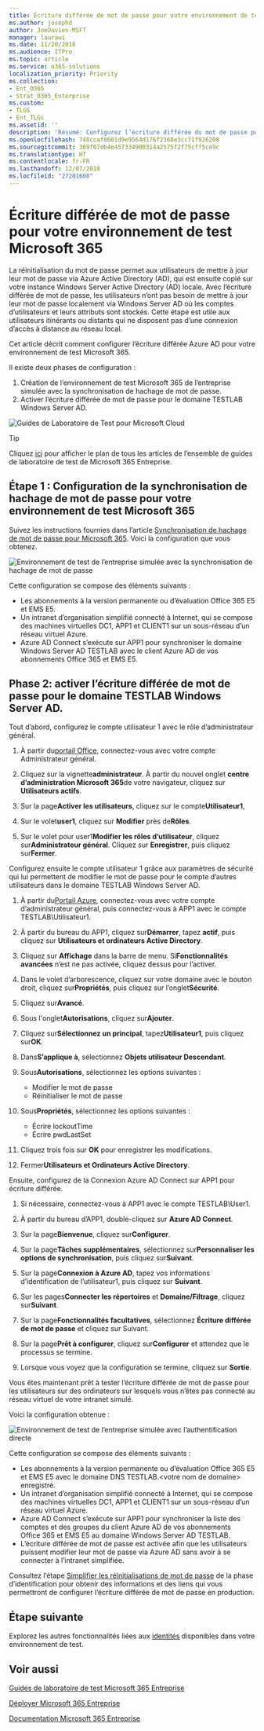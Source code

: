 ```yaml
---
title: Écriture différée de mot de passe pour votre environnement de test Microsoft 365
ms.author: josephd
author: JoeDavies-MSFT
manager: laurawi
ms.date: 11/20/2018
ms.audience: ITPro
ms.topic: article
ms.service: o365-solutions
localization_priority: Priority
ms.collection:
- Ent_O365
- Strat_O365_Enterprise
ms.custom:
- TLGS
- Ent_TLGs
ms.assetid: ''
description: 'Résumé: Configurez l’écriture différée du mot de passe pour votre environnement de test Microsoft 365.'
ms.openlocfilehash: 748ccaf8601d9e9564d176f2368e3cc71f926208
ms.sourcegitcommit: 369f07db4e457334900314a2575f2f75cff5ce9c
ms.translationtype: HT
ms.contentlocale: fr-FR
ms.lasthandoff: 12/07/2018
ms.locfileid: "27201608"
---
```

# <a name="password-writeback-for-your-microsoft-365-test-environment"></a>Écriture différée de mot de passe pour votre environnement de test Microsoft 365

La réinitialisation du mot de passe permet aux utilisateurs de mettre à jour leur mot de passe via Azure Active Directory (AD), qui est ensuite copié sur votre instance Windows Server Active Directory (AD) locale. Avec l’écriture différée de mot de passe, les utilisateurs n’ont pas besoin de mettre à jour leur mot de passe localement via Windows Server AD où les comptes d’utilisateurs et leurs attributs sont stockés. Cette étape est utile aux utilisateurs itinérants ou distants qui ne disposent pas d’une connexion d’accès à distance au réseau local.

Cet article décrit comment configurer l’écriture différée Azure AD pour votre environnement de test Microsoft 365.

Il existe deux phases de configuration :

1.  Création de l’environnement de test Microsoft 365 de l’entreprise simulée avec la synchronisation de hachage de mot de passe.
2.  Activer l’écriture différée de mot de passe pour le domaine TESTLAB Windows Server AD.
    
![Guides de Laboratoire de Test pour Microsoft Cloud](media/m365-enterprise-test-lab-guides/cloud-tlg-icon.png) 
    
> [!TIP]
> Cliquez [ici](https://aka.ms/m365etlgstack) pour afficher le plan de tous les articles de l’ensemble de guides de laboratoire de test de Microsoft 365 Entreprise.
  
## <a name="phase-1-configure-password-hash-synchronization-for-your-microsoft-365-test-environment"></a>Étape 1 : Configuration de la synchronisation de hachage de mot de passe pour votre environnement de test Microsoft 365

Suivez les instructions fournies dans l’article [Synchronisation de hachage de mot de passe pour Microsoft 365](password-hash-sync-m365-ent-test-environment.md). Voici la configuration que vous obtenez.
  
![Environnement de test de l’entreprise simulée avec la synchronisation de hachage de mot de passe](media/pass-through-auth-m365-ent-test-environment/Phase1.png)
  
Cette configuration se compose des éléments suivants :  
  
- Les abonnements à la version permanente ou d’évaluation Office 365 E5 et EMS E5.
- Un intranet d’organisation simplifié connecté à Internet, qui se compose des machines virtuelles DC1, APP1 et CLIENT1 sur un sous-réseau d’un réseau virtuel Azure. 
- Azure AD Connect s’exécute sur APP1 pour synchroniser le domaine Windows Server AD TESTLAB avec le client Azure AD de vos abonnements Office 365 et EMS E5.

## <a name="phase-2-enable-password-writeback-for-the-testlab-windows-server-ad-domain"></a>Phase 2: activer l’écriture différée de mot de passe pour le domaine TESTLAB Windows Server AD.

Tout d’abord, configurez le compte utilisateur 1 avec le rôle d’administrateur général.

1. À partir du[portail Office](https://office.com), connectez-vous avec votre compte Administrateur général.

2. Cliquez sur la vignette**administrateur**. À partir du nouvel onglet **centre d’administration Microsoft 365**de votre navigateur, cliquez sur **Utilisateurs actifs**.
 
3. Sur la page**Activer les utilisateurs**, cliquez sur le compte**Utilisateur1**,

4. Sur le volet**user1**, cliquez sur **Modifier** près de**Rôles**.

5. Sur le volet pour user1**Modifier les rôles d’utilisateur**, cliquez sur**Administrateur général**. Cliquez sur **Enregistrer**, puis cliquez sur**Fermer**.

Configurez ensuite le compte utilisateur 1 grâce aux paramètres de sécurité qui lui permettent de modifier le mot de passe pour le compte d’autres utilisateurs dans le domaine TESTLAB Windows Server AD.

1. À partir du[Portail Azure](https://portal.azure.com), connectez-vous avec votre compte d’administrateur général, puis connectez-vous à APP1 avec le compte TESTLAB\Utilisateur1.

2.  À partir du bureau du APP1, cliquez sur**Démarrer**, tapez **actif**, puis cliquez sur **Utilisateurs et ordinateurs Active Directory**.

3. Cliquez sur **Affichage** dans la barre de menu. Si**Fonctionnalités avancées** n’est ne pas activée, cliquez dessus pour l’activer.

4. Dans le volet d’arborescence, cliquez sur votre domaine avec le bouton droit, cliquez sur**Propriétés**, puis cliquez sur l’onglet**Sécurité**.

5. Cliquez sur**Avancé**.

6. Sous l'onglet**Autorisations**, cliquez sur**Ajouter**.

7. Cliquez sur**Sélectionnez un principal**, tapez**Utilisateur1**, puis cliquez sur**OK**.

8. Dans**S’applique à**, sélectionnez **Objets utilisateur Descendant**.

9. Sous**Autorisations**, sélectionnez les options suivantes :

    - Modifier le mot de passe
    - Réinitialiser le mot de passe

10. Sous**Propriétés**, sélectionnez les options suivantes :
    - Écrire lockoutTime
    - Écrire pwdLastSet

11. Cliquez trois fois sur **OK** pour enregistrer les modifications.

12. Fermer**Utilisateurs et Ordinateurs Active Directory**.

Ensuite, configurez de la Connexion Azure AD Connect sur APP1 pour écriture différée.

1. Si nécessaire, connectez-vous à APP1 avec le compte TESTLAB\User1.

2. À partir du bureau d’APP1, double-cliquez sur **Azure AD Connect**.

3. Sur la page**Bienvenue**, cliquez sur**Configurer**.

4. Sur la page**Tâches supplémentaires**, sélectionnez sur**Personnaliser les options de synchronisation**, puis cliquez sur**Suivant**.

5. Sur la page**Connexion à Azure AD**, tapez vos informations d’identification de l’utilisateur1, puis cliquez sur **Suivant**.

6. Sur les pages**Connecter les répertoires** et **Domaine/Filtrage**, cliquez sur**Suivant**.

7. Sur la page**Fonctionnalités facultatives**, sélectionnez **Écriture différée de mot de passe** et cliquez sur Suivant. 

8. Sur la page**Prêt à configurer**, cliquez sur**Configurer** et attendez que le processus se termine.

9. Lorsque vous voyez que la configuration se termine, cliquez sur **Sortie**.

Vous êtes maintenant prêt à tester l’écriture différée de mot de passe pour les utilisateurs sur des ordinateurs sur lesquels vous n’êtes pas connecté au réseau virtuel de votre intranet simulé.

Voici la configuration obtenue :

![Environnement de test de l’entreprise simulée avec l’authentification directe](media/pass-through-auth-m365-ent-test-environment/Phase1.png)

Cette configuration se compose des éléments suivants : 

- Les abonnements à la version permanente ou d’évaluation Office 365 E5 et EMS E5 avec le domaine DNS TESTLAB.\<votre nom de domaine> enregistré.
- Un intranet d’organisation simplifié connecté à Internet, qui se compose des machines virtuelles DC1, APP1 et CLIENT1 sur un sous-réseau d’un réseau virtuel Azure. 
- Azure AD Connect s’exécute sur APP1 pour synchroniser la liste des comptes et des groupes du client Azure AD de vos abonnements Office 365 et EMS E5 au domaine Windows Server AD TESTLAB. 
- L’écriture différée de mot de passe est activée afin que les utilisateurs puissent modifier leur mot de passe via Azure AD sans avoir à se connecter à l’intranet simplifiée.

Consultez l’étape [Simplifier les réinitialisations de mot de passe](identity-password-writeback.md) de la phase d’identification pour obtenir des informations et des liens qui vous permettront de configurer l’écriture différée de mot de passe en production.

## <a name="next-step"></a>Étape suivante

Explorez les autres fonctionnalités liées aux [identités](m365-enterprise-test-lab-guides.md#identity) disponibles dans votre environnement de test.

## <a name="see-also"></a>Voir aussi

[Guides de laboratoire de test Microsoft 365 Entreprise](m365-enterprise-test-lab-guides.md)

[Déployer Microsoft 365 Entreprise](deploy-microsoft-365-enterprise.md)

[Documentation Microsoft 365 Entreprise](https://docs.microsoft.com/microsoft-365-enterprise/)


